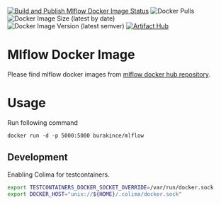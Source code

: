 [![Build and Publish Mlflow Docker Image Status](https://github.com/burakince/mlflow/workflows/Build%20and%20Publish%20Mlflow%20Docker%20Image/badge.svg)](https://github.com/burakince/mlflow/actions/workflows/docker-publish.yml)
![Docker Pulls](https://img.shields.io/docker/pulls/burakince/mlflow)
![Docker Image Size (latest by date)](https://img.shields.io/docker/image-size/burakince/mlflow?sort=date)
![Docker Image Version (latest semver)](https://img.shields.io/docker/v/burakince/mlflow?sort=semver)
[![Artifact Hub](https://img.shields.io/endpoint?url=https://artifacthub.io/badge/repository/mlflow)](https://artifacthub.io/packages/search?repo=mlflow)

# Mlflow Docker Image

Please find mlflow docker images from [mlflow docker hub repository](https://hub.docker.com/r/burakince/mlflow).

# Usage

Run following command

```
docker run -d -p 5000:5000 burakince/mlflow
```

## Development

Enabling Colima for testcontainers.

```bash
export TESTCONTAINERS_DOCKER_SOCKET_OVERRIDE=/var/run/docker.sock
export DOCKER_HOST="unix://${HOME}/.colima/docker.sock"
```